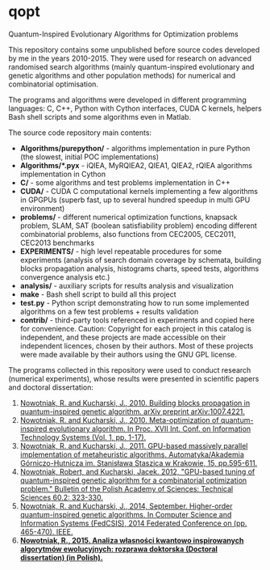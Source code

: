 # qopt
Quantum-Inspired Evolutionary Algorithms for Optimization problems

This repository contains some unpublished before source codes developed by me in the years
2010-2015. They were used for research on advanced randomised search
algorithms (mainly quantum-inspired evolutionary and genetic algorithms and
other population methods) for numerical and combinatorial optimisation. 

The programs and algorithms were developed in different programming languages:
C, C++, Python with Cython interfaces, CUDA C kernels, helpers Bash shell scripts and some algorithms even in Matlab.

The source code repository main contents:

* **Algorithms/purepython/** -  algorithms implementation in pure Python (the slowest, initial POC implementations)
* **Algorithms/*.pyx**  -   iQIEA, MyRQIEA2, QIEA1, QIEA2, rQIEA algorithms implementation in Cython
* **C/**  -  some algorithms and test problems implementation in C++
* **CUDA/**  -  CUDA C computational kernels implementing a few algorithms in GPGPUs (superb fast, up to several hundred speedup in multi GPU environment)
* **problems/** -  different numerical optimization functions, knapsack problem, SLAM, SAT (boolean satisfiability problem) encoding different combinatorial problems, also functions from CEC2005, CEC2011, CEC2013 benchmarks
* **EXPERIMENTS/** -  high level repeatable procedures for some experiments (analysis of search domain coverage by schemata, building blocks propagation analysis, histograms charts, speed tests, algorithms convergence analysis etc.)
* **analysis/**   -  auxiliary scripts for results analysis and visualization
* **make**   -  Bash shell script to build all this project
* **test.py**  -  Python script demonstrating how to run some implemented algorithms on a few test problems + results validation
* **contrib/**   -  third-party tools referenced in experiments and copied here
  for convenience.  Caution:
  Copyright for each project in this catalog is independent, and these projects
  are made accessible on their independent licences, chosen by their authors.
  Most of these projects were made available by their authors using the GNU GPL license.

The programs collected in this repository were used to conduct research (numerical experiments), whose results were presented
in scientific papers and doctoral dissertation:

1. [Nowotniak, R. and Kucharski, J., 2010. Building blocks propagation in quantum-inspired genetic algorithm. arXiv preprint arXiv:1007.4221.](http://adsabs.harvard.edu/abs/2010arXiv1007.4221N)
2. [Nowotniak, R. and Kucharski, J., 2010. Meta-optimization of quantum-inspired evolutionary algorithm. In Proc. XVII Int. Conf. on Information Technology Systems (Vol. 1, pp. 1-17).](https://www.researchgate.net/profile/Jacek_Kucharski/publication/265099961_Meta-optimization_of_Quantum-Inspired_Evolutionary_Algorithm/links/54da7da60cf261ce15cd4a54.pdf)
3. [Nowotniak, R. and Kucharski, J., 2011. GPU-based massively parallel implementation of metaheuristic algorithms. Automatyka/Akademia Górniczo-Hutnicza im. Stanisława Staszica w Krakowie, 15, pp.595-611.](http://yadda.icm.edu.pl/yadda/element/bwmeta1.element.baztech-article-AGH1-0028-0136)
4. [Nowotniak, Robert, and Kucharski, Jacek. 2012, "GPU-based tuning of quantum-inspired genetic algorithm for a combinatorial optimization problem." Bulletin of the Polish Academy of Sciences: Technical Sciences 60.2: 323-330.](https://www.degruyter.com/view/j/bpasts.2012.60.issue-2/v10175-012-0043-4/v10175-012-0043-4.xml)
5. [Nowotniak, R. and Kucharski, J., 2014, September. Higher-order quantum-inspired genetic algorithms. In Computer Science and Information Systems (FedCSIS), 2014 Federated Conference on (pp. 465-470). IEEE.](http://ieeexplore.ieee.org/abstract/document/6933052/?reload=true)
6. [**Nowotniak, R., 2015. Analiza własności kwantowo inspirowanych algorytmów ewolucyjnych: rozprawa doktorska (Doctoral dissertation) (in Polish).**](http://robert.nowotniak.com/files/rnowotniak-phd.pdf)

